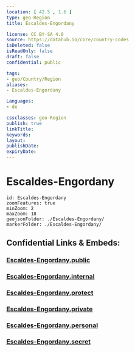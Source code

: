 ```yaml
---
location: [ 42.5 , 1.6 ] 
type: geo-Region
title: Escaldes-Engordany

license: CC BY-SA 4.0
source: https://datahub.io/core/country-codes
isDeleted: false
isReadOnly: false
draft: false
confidential: public

tags:
- geo/Country/Region
aliases:
- Escaldes-Engordany

Languages:
- de

cssclasses: geo-Region
publish: true
linkTitle: 
keywords: 
layout: 
publishDate: 
expiryDate: 
---
```


# Escaldes-Engordany

```leaflet
id: Escaldes-Engordany
zoomFeatures: true 
minZoom: 2 
maxZoom: 18
geojsonFolder: ./Escaldes-Engordany/
markerFolder: ./Escaldes-Engordany/
```


## Confidential Links & Embeds: 

### [Escaldes-Engordany.public](/_public/\Earth\Continent\Europe\Europe~South\Andorra\Counties~AndorraEscaldes-Engordany.public.md) 

### [Escaldes-Engordany.internal](/_internal/\Earth\Continent\Europe\Europe~South\Andorra\Counties~AndorraEscaldes-Engordany.internal.md) 

### [Escaldes-Engordany.protect](/_protect/\Earth\Continent\Europe\Europe~South\Andorra\Counties~AndorraEscaldes-Engordany.protect.md) 

### [Escaldes-Engordany.private](/_private/\Earth\Continent\Europe\Europe~South\Andorra\Counties~AndorraEscaldes-Engordany.private.md) 

### [Escaldes-Engordany.personal](/_personal/\Earth\Continent\Europe\Europe~South\Andorra\Counties~AndorraEscaldes-Engordany.personal.md) 

### [Escaldes-Engordany.secret](/_secret/\Earth\Continent\Europe\Europe~South\Andorra\Counties~AndorraEscaldes-Engordany.secret.md)

